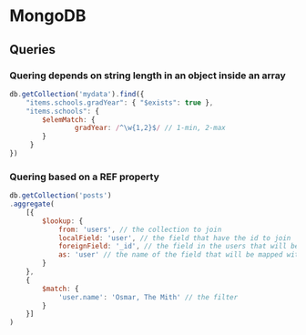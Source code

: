 # MongoDB

## Queries

### Quering depends on string length in an object inside an array

```js
db.getCollection('mydata').find({ 
    "items.schools.gradYear": { "$exists": true }, 
    "items.schools": {
        $elemMatch: {
                gradYear: /^\w{1,2}$/ // 1-min, 2-max
        }
     }
})
```

### Quering based on a REF property

```js
db.getCollection('posts')
.aggregate(
    [{
        $lookup: {
            from: 'users', // the collection to join
            localField: 'user', // the field that have the id to join
            foreignField: '_id', // the field in the users that will be used to join
            as: 'user' // the name of the field that will be mapped with the user result
        }
    }, 
    {
        $match: {
            'user.name': 'Osmar, The Mith' // the filter
        }
    }]
)
```
